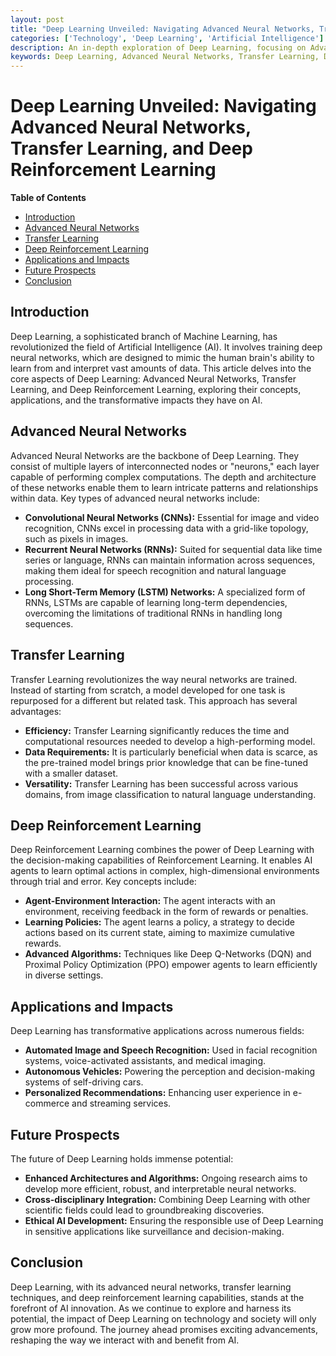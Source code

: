 ```yaml
---
layout: post
title: "Deep Learning Unveiled: Navigating Advanced Neural Networks, Transfer Learning, and Deep Reinforcement Learning"
categories: ['Technology', 'Deep Learning', 'Artificial Intelligence']
description: An in-depth exploration of Deep Learning, focusing on Advanced Neural Networks, Transfer Learning, and Deep Reinforcement Learning, and their transformative impacts on AI.
keywords: Deep Learning, Advanced Neural Networks, Transfer Learning, Deep Reinforcement Learning, AI
---
```


# Deep Learning Unveiled: Navigating Advanced Neural Networks, Transfer Learning, and Deep Reinforcement Learning

**Table of Contents**

- [Introduction](#introduction)
- [Advanced Neural Networks](#advanced-neural-networks)
- [Transfer Learning](#transfer-learning)
- [Deep Reinforcement Learning](#deep-reinforcement-learning)
- [Applications and Impacts](#applications-and-impacts)
- [Future Prospects](#future-prospects)
- [Conclusion](#conclusion)

## Introduction

Deep Learning, a sophisticated branch of Machine Learning, has revolutionized the field of Artificial Intelligence (AI). It involves training deep neural networks, which are designed to mimic the human brain's ability to learn from and interpret vast amounts of data. This article delves into the core aspects of Deep Learning: Advanced Neural Networks, Transfer Learning, and Deep Reinforcement Learning, exploring their concepts, applications, and the transformative impacts they have on AI.

## Advanced Neural Networks

Advanced Neural Networks are the backbone of Deep Learning. They consist of multiple layers of interconnected nodes or "neurons," each layer capable of performing complex computations. The depth and architecture of these networks enable them to learn intricate patterns and relationships within data. Key types of advanced neural networks include:

- **Convolutional Neural Networks (CNNs):** Essential for image and video recognition, CNNs excel in processing data with a grid-like topology, such as pixels in images.
- **Recurrent Neural Networks (RNNs):** Suited for sequential data like time series or language, RNNs can maintain information across sequences, making them ideal for speech recognition and natural language processing.
- **Long Short-Term Memory (LSTM) Networks:** A specialized form of RNNs, LSTMs are capable of learning long-term dependencies, overcoming the limitations of traditional RNNs in handling long sequences.

## Transfer Learning

Transfer Learning revolutionizes the way neural networks are trained. Instead of starting from scratch, a model developed for one task is repurposed for a different but related task. This approach has several advantages:

- **Efficiency:** Transfer Learning significantly reduces the time and computational resources needed to develop a high-performing model.
- **Data Requirements:** It is particularly beneficial when data is scarce, as the pre-trained model brings prior knowledge that can be fine-tuned with a smaller dataset.
- **Versatility:** Transfer Learning has been successful across various domains, from image classification to natural language understanding.

## Deep Reinforcement Learning

Deep Reinforcement Learning combines the power of Deep Learning with the decision-making capabilities of Reinforcement Learning. It enables AI agents to learn optimal actions in complex, high-dimensional environments through trial and error. Key concepts include:

- **Agent-Environment Interaction:** The agent interacts with an environment, receiving feedback in the form of rewards or penalties.
- **Learning Policies:** The agent learns a policy, a strategy to decide actions based on its current state, aiming to maximize cumulative rewards.
- **Advanced Algorithms:** Techniques like Deep Q-Networks (DQN) and Proximal Policy Optimization (PPO) empower agents to learn efficiently in diverse settings.

## Applications and Impacts

Deep Learning has transformative applications across numerous fields:

- **Automated Image and Speech Recognition:** Used in facial recognition systems, voice-activated assistants, and medical imaging.
- **Autonomous Vehicles:** Powering the perception and decision-making systems of self-driving cars.
- **Personalized Recommendations:** Enhancing user experience in e-commerce and streaming services.

## Future Prospects

The future of Deep Learning holds immense potential:

- **Enhanced Architectures and Algorithms:** Ongoing research aims to develop more efficient, robust, and interpretable neural networks.
- **Cross-disciplinary Integration:** Combining Deep Learning with other scientific fields could lead to groundbreaking discoveries.
- **Ethical AI Development:** Ensuring the responsible use of Deep Learning in sensitive applications like surveillance and decision-making.

## Conclusion

Deep Learning, with its advanced neural networks, transfer learning techniques, and deep reinforcement learning capabilities, stands at the forefront of AI innovation. As we continue to explore and harness its potential, the impact of Deep Learning on technology and society will only grow more profound. The journey ahead promises exciting advancements, reshaping the way we interact with and benefit from AI.
